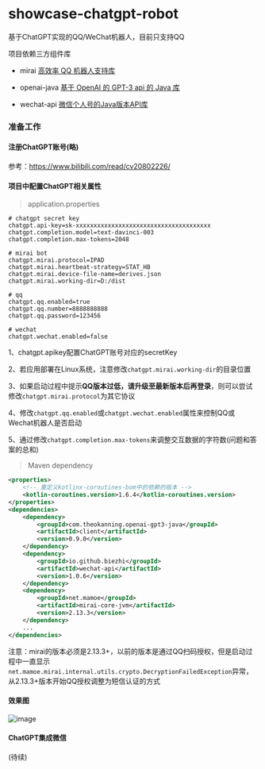 # showcase-chatgpt-robot
基于ChatGPT实现的QQ/WeChat机器人，目前只支持QQ

项目依赖三方组件库
* mirai [高效率 QQ 机器人支持库](https://github.com/mamoe/mirai)

* openai-java [基于 OpenAI 的 GPT-3 api 的 Java 库](https://github.com/TheoKanning/openai-java)

* wechat-api [微信个人号的Java版本API库](https://github.com/hellokaton/wechat-api)

### 准备工作
 
#### 注册ChatGPT账号(略)
参考：https://www.bilibili.com/read/cv20802226/


#### 项目中配置ChatGPT相关属性

> application.properties

```properties
# chatgpt secret key
chatgpt.api-key=sk-xxxxxxxxxxxxxxxxxxxxxxxxxxxxxxxxxxxxxx
chatgpt.completion.model=text-davinci-003
chatgpt.completion.max-tokens=2048

# mirai bot
chatgpt.mirai.protocol=IPAD
chatgpt.mirai.heartbeat-strategy=STAT_HB
chatgpt.mirai.device-file-name=derives.json
chatgpt.mirai.working-dir=D:/dist

# qq
chatgpt.qq.enabled=true
chatgpt.qq.number=8888888888
chatgpt.qq.password=123456

# wechat
chatgpt.wechat.enabled=false
```

1、chatgpt.apikey配置ChatGPT账号对应的secretKey

2、若应用部署在Linux系统，注意修改`chatgpt.mirai.working-dir`的目录位置

3、如果启动过程中提示<b>QQ版本过低，请升级至最新版本后再登录</b>，则可以尝试修改`chatgpt.mirai.protocol`为其它协议

4、修改`chatgpt.qq.enabled`或`chatgpt.wechat.enabled`属性来控制QQ或Wechat机器人是否启动

5、通过修改`chatgpt.completion.max-tokens`来调整交互数据的字符数(问题和答案的总和)

> Maven dependency

```xml
<properties>
    <!-- 重定义kotlinx-coroutines-bom中的依赖的版本 -->
    <kotlin-coroutines.version>1.6.4</kotlin-coroutines.version>
</properties>
<dependencies>
    <dependency>
        <groupId>com.theokanning.openai-gpt3-java</groupId>
        <artifactId>client</artifactId>
        <version>0.9.0</version>
    </dependency>
    <dependency>
        <groupId>io.github.biezhi</groupId>
        <artifactId>wechat-api</artifactId>
        <version>1.0.6</version>
    </dependency>
    <dependency>
        <groupId>net.mamoe</groupId>
        <artifactId>mirai-core-jvm</artifactId>
        <version>2.13.3</version>
    </dependency>
    ...
</dependencies>
```

注意：mirai的版本必须是2.13.3+，以前的版本是通过QQ扫码授权，但是启动过程中一直显示`net.mamoe.mirai.internal.utils.crypto.DecryptionFailedException`异常，从2.13.3+版本开始QQ授权调整为短信认证的方式

#### 效果图
![image](https://user-images.githubusercontent.com/22070521/218131116-34828647-18c6-4afc-80f1-addc953311df.png)


#### ChatGPT集成微信
(待续)
